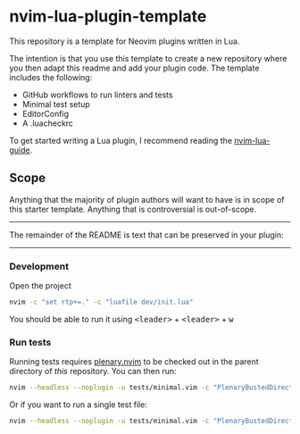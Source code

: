 # nvim-lua-plugin-template

This repository is a template for Neovim plugins written in Lua.

The intention is that you use this template to create a new repository where you then adapt this readme and add your plugin code.
The template includes the following:

- GitHub workflows to run linters and tests
- Minimal test setup
- EditorConfig
- A .luacheckrc


To get started writing a Lua plugin, I recommend reading the [nvim-lua-guide][nvim-lua-guide].

## Scope

Anything that the majority of plugin authors will want to have is in scope of
this starter template. Anything that is controversial is out-of-scope.

---


The remainder of the README is text that can be preserved in your plugin:

---


### Development

Open the project

```bash
nvim -c "set rtp+=." -c "luafile dev/init.lua"
```

You should be able to run it using <kbd>\<leader></kbd> + <kbd>\<leader></kbd> + <kbd>w</kbd>


### Run tests


Running tests requires [plenary.nvim][plenary] to be checked out in the parent directory of *this* repository.
You can then run:

```bash
nvim --headless --noplugin -u tests/minimal.vim -c "PlenaryBustedDirectory tests/ {minimal_init = 'tests/minimal.vim'}"
```

Or if you want to run a single test file:

```bash
nvim --headless --noplugin -u tests/minimal.vim -c "PlenaryBustedDirectory tests/path_to_file.lua {minimal_init = 'tests/minimal.vim'}"
```


[nvim-lua-guide]: https://github.com/nanotee/nvim-lua-guide
[plenary]: https://github.com/nvim-lua/plenary.nvim
